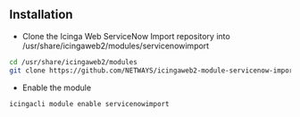 ## Installation
- Clone the Icinga Web ServiceNow Import repository into /usr/share/icingaweb2/modules/servicenowimport
```sh
cd /usr/share/icingaweb2/modules
git clone https://github.com/NETWAYS/icingaweb2-module-servicenow-import.git servicenowimport
```

- Enable the module
```sh
icingacli module enable servicenowimport
```